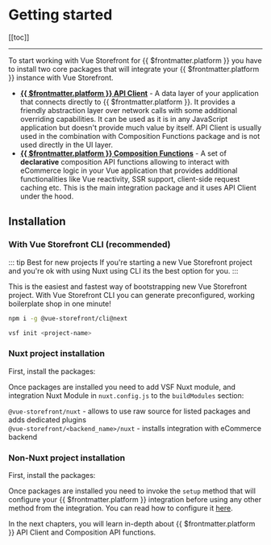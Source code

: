 # Getting started

[[toc]]

----
To start working with Vue Storefront for {{ $frontmatter.platform }} you have to install two core packages that will  integrate your {{ $frontmatter.platform }} instance with Vue Storefront.

- [**{{ $frontmatter.platform }} API Client**](./api-client) - A data layer of your application that connects directly to {{ $frontmatter.platform }}. It provides a friendly abstraction layer over network calls with some additional overriding capabilities. It can be used as it is in any JavaScript application but doesn't provide much value by itself. API Client is usually used in the combination with Composition Functions package and is not used directly in the UI layer.
- [**{{ $frontmatter.platform }} Composition Functions**](./composables) - A set of **declarative** composition API functions allowing to interact with eCommerce logic in your Vue application that provides additional functionalities like Vue reactivity, SSR support, client-side request caching etc. This is the main integration package and it uses API Client under the hood.

## Installation
### With Vue Storefront CLI (recommended)

::: tip Best for new projects
If you're starting a new Vue Storefront project and you're ok with using Nuxt using CLI its the best option for you.
:::

This is the easiest and fastest way of bootstrapping new Vue Storefront project. With Vue Storefront CLI you can generate preconfigured, working boilerplate shop in one minute! 

```bash
npm i -g @vue-storefront/cli@next
```

```bash
vsf init <project-name>
```

### Nuxt project installation

First, install the packages:

<Content slot-key="installation-nuxt" />

Once packages are installed you need to add VSF Nuxt module, and integration Nuxt Module in `nuxt.config.js` to the `buildModules` section:

<Content slot-key="nuxt-setup-module" />

`@vue-storefront/nuxt` - allows to use raw source for listed packages and adds dedicated plugins   
`@vue-storefront/<backend_name>/nuxt` - installs integration with eCommerce backend

### Non-Nuxt project installation

First, install the packages:

<Content slot-key="installation" />

Once packages are installed you need to invoke the `setup` method that will configure your {{ $frontmatter.platform }} integration before using any other method from the integration. You can read how to configure it [here](./api-client).

<Content slot-key="setup" />

In the next chapters, you will learn in-depth about {{ $frontmatter.platform }} API Client and Composition API functions.
